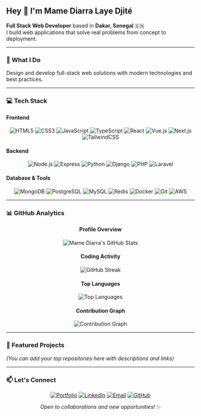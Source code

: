 ## Hey 👋 I'm Mame Diarra Laye Djité

**Full Stack Web Developer** based in **Dakar, Senegal** 🇸🇳  
I build web applications that solve real problems from concept to deployment.

---

### 🚀 What I Do
Design and develop full-stack web solutions with modern technologies and best practices.

---

### 💻 Tech Stack

#### **Frontend**
<div align="center">
  
![HTML5](https://img.shields.io/badge/-HTML5-E34F26?style=for-the-badge&logo=html5&logoColor=white)
![CSS3](https://img.shields.io/badge/-CSS3-1572B6?style=for-the-badge&logo=css3&logoColor=white)
![JavaScript](https://img.shields.io/badge/-JavaScript-F7DF1E?style=for-the-badge&logo=javascript&logoColor=black)
![TypeScript](https://img.shields.io/badge/-TypeScript-3178C6?style=for-the-badge&logo=typescript&logoColor=white)
![React](https://img.shields.io/badge/-React-61DAFB?style=for-the-badge&logo=react&logoColor=black)
![Vue.js](https://img.shields.io/badge/-Vue.js-4FC08D?style=for-the-badge&logo=vue.js&logoColor=white)
![Next.js](https://img.shields.io/badge/-Nuxt.js-000000?style=for-the-badge&logo=next.js&logoColor=white)
![TailwindCSS](https://img.shields.io/badge/-TailwindCSS-06B6D4?style=for-the-badge&logo=tailwind-css&logoColor=white)

</div>

#### **Backend**
<div align="center">
  
![Node.js](https://img.shields.io/badge/-Node.js-339933?style=for-the-badge&logo=node.js&logoColor=white)
![Express](https://img.shields.io/badge/-Express-000000?style=for-the-badge&logo=express&logoColor=white)
![Python](https://img.shields.io/badge/-Python-3776AB?style=for-the-badge&logo=python&logoColor=white)
![Django](https://img.shields.io/badge/-Django-092E20?style=for-the-badge&logo=django&logoColor=white)
![PHP](https://img.shields.io/badge/-PHP-777BB4?style=for-the-badge&logo=php&logoColor=white)
![Laravel](https://img.shields.io/badge/-Laravel-FF2D20?style=for-the-badge&logo=laravel&logoColor=white)

</div>

#### **Database & Tools**
<div align="center">
  
![MongoDB](https://img.shields.io/badge/-MongoDB-47A248?style=for-the-badge&logo=mongodb&logoColor=white)
![PostgreSQL](https://img.shields.io/badge/-PostgreSQL-4169E1?style=for-the-badge&logo=postgresql&logoColor=white)
![MySQL](https://img.shields.io/badge/-MySQL-4479A1?style=for-the-badge&logo=mysql&logoColor=white)
![Redis](https://img.shields.io/badge/-Redis-DC382D?style=for-the-badge&logo=redis&logoColor=white)
![Docker](https://img.shields.io/badge/-Docker-2496ED?style=for-the-badge&logo=docker&logoColor=white)
![Git](https://img.shields.io/badge/-Git-F05032?style=for-the-badge&logo=git&logoColor=white)
![AWS](https://img.shields.io/badge/-AWS-232F3E?style=for-the-badge&logo=amazon-aws&logoColor=white)

</div>

---

### 📊 GitHub Analytics

<div align="center">

#### **Profile Overview**
  
![Mame Diarra's GitHub Stats](https://github-readme-stats.vercel.app/api?username=mamediarralayedjite&show_icons=true&theme=radical&hide_border=true&title_color=3b82f6&icon_color=3b82f6&text_color=ffffff&bg_color=0d1117&include_all_commits=true&count_private=true)

#### **Coding Activity**
  
![GitHub Streak](https://github-readme-streak-stats.herokuapp.com/?user=mamediarralayedjite&theme=radical&hide_border=true&stroke=3b82f6&ring=3b82f6&fire=3b82f6&currStreakLabel=3b82f6)

#### **Top Languages**
  
![Top Languages](https://github-readme-stats.vercel.app/api/top-langs/?username=mamediarralayedjite&layout=compact&theme=radical&hide_border=true&title_color=3b82f6&text_color=ffffff&bg_color=0d1117&langs_count=8)

#### **Contribution Graph**
  
![Contribution Graph](https://activity-graph.herokuapp.com/graph?username=mamediarralayedjite&theme=react-dark&hide_border=true&area=true&color=3b82f6&line=3b82f6&point=ffffff)

</div>

---

### 🌟 Featured Projects
*(You can add your top repositories here with descriptions and links)*

---

### 📫 Let's Connect

<div align="center">

[![Portfolio](https://img.shields.io/badge/Portfolio-000000?style=for-the-badge&logo=google-chrome&logoColor=white)](https://mamediarratech.great-site.net/)
[![LinkedIn](https://img.shields.io/badge/LinkedIn-0A66C2?style=for-the-badge&logo=linkedin&logoColor=white)](https://www.linkedin.com/in/mame-diarra-laye-djit%C3%A9-319565345/)
[![Email](https://img.shields.io/badge/Email-EA4335?style=for-the-badge&logo=gmail&logoColor=white)](mailto:mamediarralayedjite@gmail.com)
[![GitHub](https://img.shields.io/badge/GitHub-181717?style=for-the-badge&logo=github&logoColor=white)](https://github.com/mamediarralayedjite)

</div>

<p align="center">
  <i>Open to collaborations and new opportunities!</i> ✨
</p>
